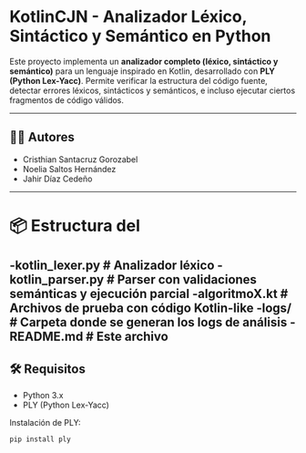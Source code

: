 # KotlinCJN - Analizador Léxico, Sintáctico y Semántico en Python

Este proyecto implementa un **analizador completo (léxico, sintáctico y semántico)** para un lenguaje inspirado en Kotlin, desarrollado con **PLY (Python Lex-Yacc)**. Permite verificar la estructura del código fuente, detectar errores léxicos, sintácticos y semánticos, e incluso ejecutar ciertos fragmentos de código válidos.

---

## 🧑‍💻 Autores

- Cristhian Santacruz Gorozabel
- Noelia Saltos Hernández  
- Jahir Díaz Cedeño  


---

# 📦 Estructura del 
-kotlin_lexer.py # Analizador léxico
-kotlin_parser.py # Parser con validaciones semánticas y ejecución parcial
-algoritmoX.kt # Archivos de prueba con código Kotlin-like
-logs/ # Carpeta donde se generan los logs de análisis
-README.md # Este archivo
---

## 🛠️ Requisitos

- Python 3.x  
- PLY (Python Lex-Yacc)

Instalación de PLY:

```bash
pip install ply
